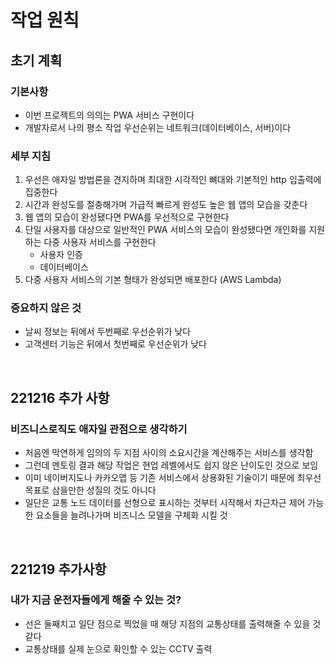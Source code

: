 # 작업 원칙
## 초기 계획
### 기본사항
- 이번 프로젝트의 의의는 PWA 서비스 구현이다
- 개발자로서 나의 평소 작업 우선순위는 네트워크(데이터베이스, 서버)이다

### 세부 지침
1. 우선은 애자일 방법론을 견지하며 최대한 시각적인 뼈대와 기본적인 http 입출력에 집중한다
2. 시간과 완성도를 절충해가며 가급적 빠르게 완성도 높은 웹 앱의 모습을 갖춘다
3. 웹 앱의 모습이 완성됐다면 PWA를 우선적으로 구현한다
4. 단일 사용자를 대상으로 일반적인 PWA 서비스의 모습이 완성됐다면 개인화를 지원하는 다중 사용자 서비스를 구현한다
   - 사용자 인증
   - 데이터베이스
5. 다중 사용자 서비스의 기본 형태가 완성되면 배포한다 (AWS Lambda)

### 중요하지 않은 것
- 날씨 정보는 뒤에서 두번째로 우선순위가 낮다
- 고객센터 기능은 뒤에서 첫번째로 우선순위가 낮다

<br>

## 221216 추가 사항
### 비즈니스로직도 애자일 관점으로 생각하기
- 처음엔 막연하게 임의의 두 지점 사이의 소요시간을 계산해주는 서비스를 생각함
- 그런데 멘토링 결과 해당 작업은 현업 레벨에서도 쉽지 않은 난이도인 것으로 보임
- 이미 네이버지도나 카카오맵 등 기존 서비스에서 상용화된 기술이기 때문에 최우선 목표로 삼을만한 성질의 것도 아니다
- 일단은 교통 노드 데이터를 선형으로 표시하는 것부터 시작해서 차근차근 제어 가능한 요소들을 늘려나가며 비즈니스 모델을 구체화 시킬 것

<br>

## 221219 추가사항
### 내가 지금 운전자들에게 해줄 수 있는 것?
- 선은 둘째치고 일단 점으로 찍었을 때 해당 지점의 교통상태를 출력해줄 수 있을 것 같다
- 교통상태를 실제 눈으로 확인할 수 있는 CCTV 출력